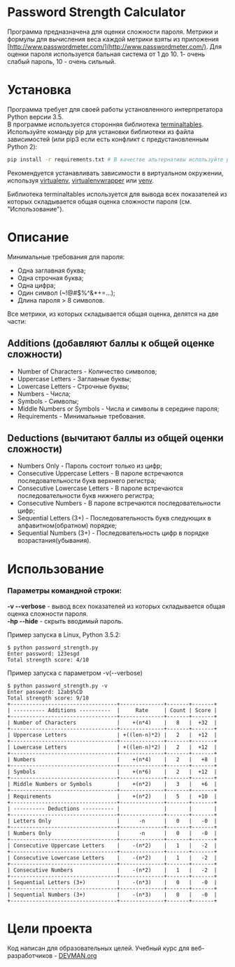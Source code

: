 # Password Strength Calculator

Программа предназначена для оценки сложности пароля. Метрики и формулы для вычисления веса каждой метрики взяты из приложения [http://www.passwordmeter.com/](http://www.passwordmeter.com/). Для оценки пароля используется бальная система от 1 до 10. 1- очень слабый пароль, 10 - очень сильный.

# Установка

Программа требует для своей работы установленного интерпретатора Python версии 3.5.  
В программе используется сторонняя библиотека [terminaltables](https://pypi.python.org/pypi/terminaltables).
Используйте команду pip для установки  библиотеки из файла зависимостей (или pip3 если есть конфликт с предустановленным Python 2):
```bash
pip install -r requirements.txt # В качестве альтернативы используйте pip3
```
Рекомендуется устанавливать зависимости в виртуальном окружении, используя [virtualenv](https://github.com/pypa/virtualenv), [virtualenvwrapper](https://pypi.python.org/pypi/virtualenvwrapper) или [venv](https://docs.python.org/3/library/venv.html).  

Библиотека terminaltables используется для  вывода всех показателей из которых складывается общая оценка сложности пароля (см. "Использование").  

# Описание

Минимальные требования для пароля:
 - Одна заглавная буква;
 - Одна строчная буква;
 - Одна цифра;
 - Один символ (~!@#$%^&*+=...);
 - Длина пароля > 8 символов.

Все метрики, из которых складывается общая оценка, делятся на две части:

## Additions (добавляют баллы к общей оценке сложности)
- Number of Characters - Количество символов; 
- Uppercase Letters - Заглавные буквы;
- Lowercase Letters - Строчные буквы;
- Numbers - Числа;
- Symbols - Символы;
- Middle Numbers or Symbols - Числа и символы в середине пароля;
- Requirements - Минимальные требования.

## Deductions (вычитают баллы из общей оценки сложности)
- Numbers Only - Пароль состоит только из цифр;
- Consecutive Uppercase Letters  - В пароле встречаются последовательности букв верхнего регистра;
- Consecutive Lowercase Letters - В пароле встречаются последовательности букв нижнего регистра;
- Consecutive Numbers - В пароле встречаются последовательности цифр;
- Sequential Letters (3+) - Последовательность букв следующих в алфавитном(обратном) порядке;
- Sequential Numbers (3+) - Последовательность цифр в порядке возрастания(убывания).

# Использование

### Параметры командной строки:

**-v --verbose** - вывод всех показателей из которых складывается общая оценка сложности пароля.  
**-hp --hide** - скрыть вводимый пароль.

Пример запуска в Linux, Python 3.5.2:

```#!bash
$ python password_strength.py
Enter password: 123esgd
Total strength score: 4/10
```

Пример запуска с параметром -v(--verbose)
```#!bash
$ python password_strength.py -v
Enter password: 12ab$%CD
Total strength score: 9/10
+----------------------------------+--------------+-------+-------+
| ---------- Additions ----------  |     Rate     | Count | Score |
+----------------------------------+--------------+-------+-------+
| Number of Characters             |    +(n*4)    |   8   |  +32  |
+----------------------------------+--------------+-------+-------+
| Uppercase Letters                | +((len-n)*2) |   2   |  +12  |
+----------------------------------+--------------+-------+-------+
| Lowercase Letters                | +((len-n)*2) |   2   |  +12  |
+----------------------------------+--------------+-------+-------+
| Numbers                          |    +(n*4)    |   2   |   +8  |
+----------------------------------+--------------+-------+-------+
| Symbols                          |    +(n*6)    |   2   |  +12  |
+----------------------------------+--------------+-------+-------+
| Middle Numbers or Symbols        |    +(n*2)    |   3   |   +6  |
+----------------------------------+--------------+-------+-------+
| Requirements                     |    +(n*2)    |   5   |  +10  |
+----------------------------------+--------------+-------+-------+
| ---------- Deductions ---------- |              |       |       |
+----------------------------------+--------------+-------+-------+
| Letters Only                     |      -n      |   0   |   -0  |
+----------------------------------+--------------+-------+-------+
| Numbers Only                     |      -n      |   0   |   -0  |
+----------------------------------+--------------+-------+-------+
| Consecutive Uppercase Letters    |    -(n*2)    |   1   |   -2  |
+----------------------------------+--------------+-------+-------+
| Consecutive Lowercase Letters    |    -(n*2)    |   1   |   -2  |
+----------------------------------+--------------+-------+-------+
| Consecutive Numbers              |    -(n*2)    |   1   |   -2  |
+----------------------------------+--------------+-------+-------+
| Sequential Letters (3+)          |    -(n*3)    |   0   |   -0  |
+----------------------------------+--------------+-------+-------+
| Sequential Numbers (3+)          |    -(n*3)    |   0   |   -0  |
+----------------------------------+--------------+-------+-------+
```

# Цели проекта

Код написан для образовательных целей. Учебный курс для веб-разработчиков - [DEVMAN.org](https://devman.org)
